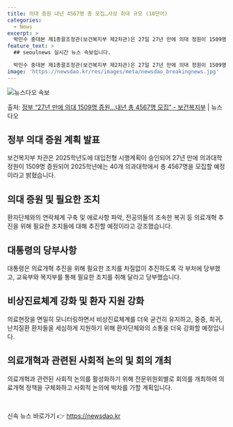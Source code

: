 ```yaml
---
title: 의대 증원 내년 4567명 총 모집…사상 최대 규모 (10단어)
categories:
  - News
excerpt: >
  박민수 중대본 제1총괄조정관(보건복지부 제2차관)은 27일 27년 만에 의대 정원이 1509명 증원되어 20…
feature_text: >
  ## seoulnews 실시간 뉴스 속보입니다.

  박민수 중대본 제1총괄조정관(보건복지부 제2차관)은 27일 27년 만에 의대 정원이 1509명 증원되어 20…
image: 'https://newsdao.kr/res/images/meta/newsdao_breakingnews.jpg'
---
```


![뉴스다오 속보](https://newsdao.kr/res/images/meta/newsdao_breakingnews.jpg)

<p>출처: <a href="https://newsdao.kr/3919" rel="dofollow">정부 “27년 만에 의대 1509명 증원…내년 총 4567명 모집”  - 보건복지부</a> | 뉴스다오</p>

<h2 data-ke-size="size26">정부 의대 증원 계획 발표</h2>
<p data-ke-size="size16">보건복지부 차관은 2025학년도에 대입전형 시행계획이 승인되어 27년 만에 의과대학 정원이 1509명 증원되어 2025학년에는 40개 의과대학에서 총 4567명을 모집할 예정이라고 밝혔습니다.</p>

<h2 data-ke-size="size26">의대 증원 및 필요한 조치</h2>
<p data-ke-size="size16">환자단체와의 연락체계 구축 및 애로사항 파악, 전공의들의 조속한 복귀 등 의료개혁 추진을 위해 필요한 조치들에 대해 추진할 예정이라고 강조했습니다.</p>

<h2 data-ke-size="size26">대통령의 당부사항</h2>
<p data-ke-size="size16">대통령은 의료개혁 추진을 위해 필요한 조치를 차질없이 추진하도록 각 부처에 당부했고, 교육부와 복지부를 통해 필요한 조치를 취해 달라고 당부했습니다.</p>

<h2 data-ke-size="size26">비상진료체계 강화 및 환자 지원 강화</h2>
<p data-ke-size="size16">의료현장을 면밀히 모니터링하면서 비상진료체계를 더욱 굳건히 유지하고, 중증, 희귀, 난치질환 환자들을 세심하게 지원하기 위해 환자단체와의 소통을 더욱 강화할 예정입니다.</p>

<h2 data-ke-size="size26">의료개혁과 관련된 사회적 논의 및 회의 개최</h2>
<p data-ke-size="size16">의료개혁과 관련된 사회적 논의를 활성화하기 위해 전문위원회별로 회의를 개최하여 의료개혁 정책을 구체화하고 사회적 논의에 박차를 가할 계획입니다.</p>
<p data-ke-size="size16">&nbsp;</p> 

신속 뉴스 바로가기 👉 <a href="https://newsdao.kr" rel="dofollow">https://newsdao.kr</a>


